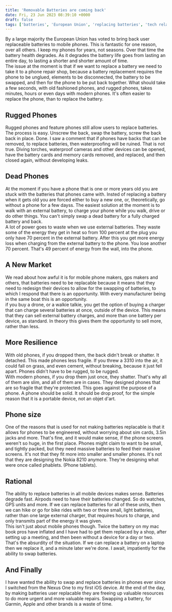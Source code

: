 ```yaml
---
title: 'Removable Batteries are coming back'
date: Fri, 23 Jun 2023 08:39:10 +0000
draft: false
tags: ['batteries', 'European Union', 'replacing batteries', 'tech related']
---
```


By a large majority the European Union has voted to bring back user replaceable batteries to mobile phones. This is fantastic for one reason, over all others. I keep my phones for years, not seasons. Over that time the battery health degrades. As it degrades the battery life goes from lasting an entire day, to lasting a shorter and shorter amount of time.  
The issue at the moment is that if we want to replace a battery we need to take it to a phone repair shop, because a battery replacement requires the phone to be unglued, elements to be disconnected, the battery to be swapped, and then for the phone to be put back together. What should take a few seconds, with old fashioned phones, and rugged phones, takes minutes, hours or even days with modern phones. It's often easier to replace the phone, than to replace the battery.

Rugged Phones
-------------

Rugged phones and feature phones still allow users to replace batteries. The process is easy. Unscrew the back, swap the battery, screw the back back in place. Done. I saw a comment that if phones have backs that can be removed, to replace batteries, then waterproofing will be ruined. That is not true. Diving torches, waterproof cameras and other devices can be opened, have the battery cards and memory cards removed, and replaced, and then closed again, without developing leaks.

Dead Phones
-----------

At the moment if you have a phone that is one or more years old you are stuck with the batteries that phones came with. Insted of replacing a battery when it gets old you are forced either to buy a new one, or, theoretically, go without a phone for a few dayss. The easiest solution at the moment is to walk with an external battery, to charge your phone while you walk, drive or do other things. You can't simply swap a dead battery for a fully charged battery and back.  
A lot of power goes to waste when we use external batteries. They waste some of the energy they get in heat so from 100 percent at the plug you only have 70 percent in the external battery. After this you get more energy loss when charging from the external battery to the phone. You lose another 70 percent. That's 49 percent of energy from the wall, into the phone.

A New Market
------------

We read about how awful it is for mobile phone makers, gps makers and others, that batteries need to be replacable because it means that they need to redesign their devices to allow for the swapping of batteries, to which I respond that there is an opportunity. With every manufacturer being in the same boat this is an opportunity.  
if you buy a drone, or a walkie talkie, you get the option of buying a charger that can charge several batteries at once, outside of the device. This means that they can sell external battery charges, and more than one battery per device, as standard. In theory this gives them the opportunity to sell more, rather than less.

More Resilience
---------------

With old phones, if you dropped them, the back didn't break or shatter. It detached. This made phones less fragile. If you threw a 3310 into the air, it could fall on grass, and even cement, without breaking, because it just fell apart. Phones didn't have to be rugged, to be rugged.  
With modern phones, if you drop them just once, they shatter. That's why all of them are slim, and all of them are in cases. They designed phones that are so fragile that they're protected. This goes against the purpose of a phone. A phone should be solid. It should be drop proof, for the simple reason that it is a portable device, not an objet d'art.

Phone size
----------

One of the reasons that is used for not making batteries replacable is that it allows for phones to be engineered, without worrying about sim cards, 3.5in jacks and more. That's fine, and it would make sense, if the phone screens weren't so huge, in the first place. Phones might claim to want to be small, and tightly packed, but they need massive batteries to feed their massive screens. It's not that they fit more into smaller and smaller phones. It's not that they are designing the Nokia 8210 anymore. They're designing what were once called phablets. (Phone tablets).

Rational
--------

The ability to replace batteries in all mobile devices makes sense. Batteries degrade fast. Airpods need to have their batteries changed. So do watches, GPS units and more. If we can replace batteries for all of these units, then we can hike or go for bike rides with two or three small, light batteries, rather than one large external charger, that requires hours to charge, and only transmits part of the energy it was given.  
This isn't just about mobile phones though. Twice the battery on my mac book pros have inflated and I have had to get them replaced by a shop, after setting up a meeting, and then been without a device for a day or two. That's the absurdity of the situation. If we can replace a battery on a laptop then we replace it, and a minute later we're done. I await, impatiently for the ability to swap batteries.

And Finally
-----------

I have wanted the ability to swap and replace batteries in phones ever since I switched from the Nexus One to my first iOS device. At the end of the day, by making batteries user replacable they are freeing up valuable resources to do more urgent and more valuable repairs. Swapping a battery, for Garmin, Apple and other brands is a waste of time.